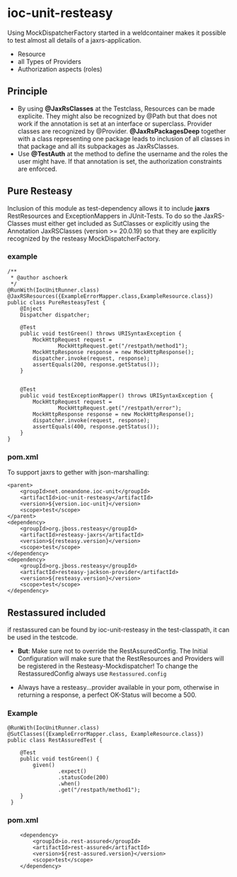 # ioc-unit-resteasy

Using MockDispatcherFactory started in a weldcontainer makes it possible to test almost all details 
of a jaxrs-application.

* Resource
* all Types of Providers
* Authorization aspects (roles)

## Principle

* By using **@JaxRsClasses** at the Testclass, Resources can be made explicite. They might also be recognized by @Path but that does not work if the annotation
is set at an interface or superclass. Provider classes are recognized by @Provider. **@JaxRsPackagesDeep** together with a class representing 
one package leads to inclusion of all classes in that package and all its subpackages as JaxRsClasses.
* Use **@TestAuth** at the method to define the username and the roles the user might have. If that annotation is set, the
authorization constraints are enforced.

## Pure Resteasy

Inclusion of this module as test-dependency allows it to include **jaxrs** RestResources and ExceptionMappers in JUnit-Tests.
To do so the JaxRS-Classes must either get included as SutClasses or explicitly using the Annotation JaxRSClasses (version >= 20.0.19) so that they are explicitly recognized by the resteasy MockDispatcherFactory.

### example

    /**
     * @author aschoerk
     */
    @RunWith(IocUnitRunner.class)
    @JaxRSResources({ExampleErrorMapper.class,ExampleResource.class})
    public class PureResteasyTest {
        @Inject
        Dispatcher dispatcher;
    
        @Test
        public void testGreen() throws URISyntaxException {
            MockHttpRequest request =
                    MockHttpRequest.get("/restpath/method1");
            MockHttpResponse response = new MockHttpResponse();
            dispatcher.invoke(request, response);
            assertEquals(200, response.getStatus());
        }
    
    
        @Test
        public void testExceptionMapper() throws URISyntaxException {
            MockHttpRequest request =
                    MockHttpRequest.get("/restpath/error");
            MockHttpResponse response = new MockHttpResponse();
            dispatcher.invoke(request, response);
            assertEquals(400, response.getStatus());
        }
    }

### pom.xml

To support jaxrs to gether with json-marshalling:

    <parent>
        <groupId>net.oneandone.ioc-unit</groupId>
        <artifactId>ioc-unit-resteasy</artifactId>
        <version>${version.ioc-unit}</version>
        <scope>test</scope>
    </parent>
    <dependency>
        <groupId>org.jboss.resteasy</groupId>
        <artifactId>resteasy-jaxrs</artifactId>
        <version>${resteasy.version}</version>
        <scope>test</scope>
    </dependency>
    <dependency>
        <groupId>org.jboss.resteasy</groupId>
        <artifactId>resteasy-jackson-provider</artifactId>
        <version>${resteasy.version}</version>
        <scope>test</scope>
    </dependency>

## Restassured included

if restassured can be found by ioc-unit-resteasy in the test-classpath, it can be used in the testcode.

* **But**: Make sure not to override the RestAssuredConfig. 
The Initial Configuration will make sure that the RestResources and Providers
 will be registered in the Resteasy-Mockdispatcher! To change the RestassuredConfig always use
 `Restassured.config`
 
* Always have a resteasy...provider available in your pom, otherwise in returning a response, a perfect OK-Status
 will become a 500.

### Example

    @RunWith(IocUnitRunner.class)
    @SutClasses({ExampleErrorMapper.class, ExampleResource.class})
    public class RestAssuredTest {
    
        @Test
        public void testGreen() {
            given()
                    .expect()
                    .statusCode(200)
                    .when()
                    .get("/restpath/method1");
        }
     }



### pom.xml

        <dependency>
            <groupId>io.rest-assured</groupId>
            <artifactId>rest-assured</artifactId>
            <version>${rest-assured.version}</version>
            <scope>test</scope>
        </dependency>



